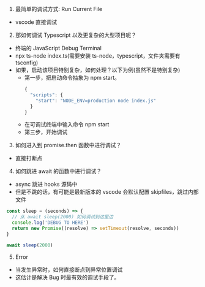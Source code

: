 1. 最简单的调试方式: Run Current File

- vscode 直接调试

2. 那如何调试 Typescript 以及更复杂的大型项目呢？

- 终端的 JavaScript Debug Terminal
- npx ts-node index.ts(需要安装 ts-node，typescript，文件夹需要有 tsconfig)
- 如果，启动该项目特别复杂，如何处理？以下为例(虽然不是特别复杂)
  - 第一步，把启动命令抽象为 npm start。
    ```js
    {
      "scripts": {
        "start": "NODE_ENV=production node index.js"
      }
    }
    ```
  - 在可调试终端中输入命令 npm start
  - 第三步，开始调试

3. 如何进入到 promise.then 函数中进行调试？

- 直接打断点

4. 如何跳进 await 的函数中进行调试？

- async 跳进 hooks 源码中
- 但是不跳的话，有可能是最新版本的 vscode 会默认配置 skipfiles，跳过内部文件

```js
const sleep = (seconds) => {
  // 从 await sleep(2000) 如何调试到这里边
  console.log('DEBUG TO HERE')
  return new Promise((resolve) => setTimeout(resolve, seconds))
}

await sleep(2000)
```

5. Error

- 当发生异常时，如何直接断点到异常位置调试
- 这估计是解决 Bug 时最有效的调试手段了。
